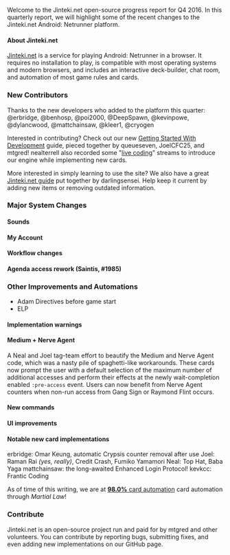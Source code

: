 Welcome to the Jinteki.net open-source progress report for Q4 2016. In this quarterly report, we will highlight some of the recent changes to the Jinteki.net Android: Netrunner platform.

#### About Jinteki.net

[Jinteki.net](http://www.jinteki.net) is a service for playing Android: Netrunner in a browser. It requires no installation to play, is compatible with most operating systems and modern browsers, and includes an interactive deck-builder, chat room, and automation of most game rules and cards.

### New Contributors
Thanks to the new developers who added to the platform this quarter: @erbridge, @benhosp, @poi2000, @DeepSpawn, @kevinpowe, @dylancwood, @mattchainsaw, @kleer1, @cryogen

Interested in contributing? Check out our new [Getting Started With Development](https://github.com/mtgred/netrunner/wiki/Getting-Started-with-Development) guide, pieced together by queueseven, JoelCFC25, and mtgred! nealterrell also recorded some "[live coding](https://www.livecoding.tv/video/jintekinet-intro-tenma-line-12/)" streams to introduce our engine while implementing new cards.

More interested in simply learning to use the site? We also have a great [Jinteki.net guide](https://github.com/mtgred/netrunner/wiki/Jinteki.net-Guide) put together by darlingsensei. Help keep it current by adding new items or removing outdated information.

### Major System Changes

#### Sounds

#### My Account

#### Workflow changes

#### Agenda access rework (Saintis, #1985)

### Other Improvements and Automations

* Adam Directives before game start
* ELP

#### Implementation warnings

#### Medium + Nerve Agent
A Neal and Joel tag-team effort to beautify the Medium and Nerve Agent code, which was a nasty pile of spaghetti-like workarounds. These cards now prompt the user with a default selection of the maximum number of additional accesses and perform their effects at the newly wait-completion enabled `:pre-access` event. Users can now benefit from Nerve Agent counters when non-run access from Gang Sign or Raymond Flint occurs.

#### New commands

#### UI improvements



#### Notable new card implementations
erbridge: Omar Keung, automatic Crypsis counter removal after use
Joel: Raman Rai _(yes, really)_, Credit Crash, Fumiko Yamamori
Neal: Top Hat, Baba Yaga
mattchainsaw: the long-awaited Enhanced Login Protocol!
kevkcc: Frantic Coding

As of time of this writing, we are at [__98.0%__ card automation](https://docs.google.com/spreadsheets/d/1ICv19cNjSaW9C-DoEEGH3iFt09PBTob4CAutGex0gnE/pubhtml) card automation through _Martial Law_!

### Contribute

Jinteki.net is an open-source project run and paid for by mtgred and other volunteers. You can contribute by reporting bugs, submitting fixes, and even adding new implementations on our GitHub page.